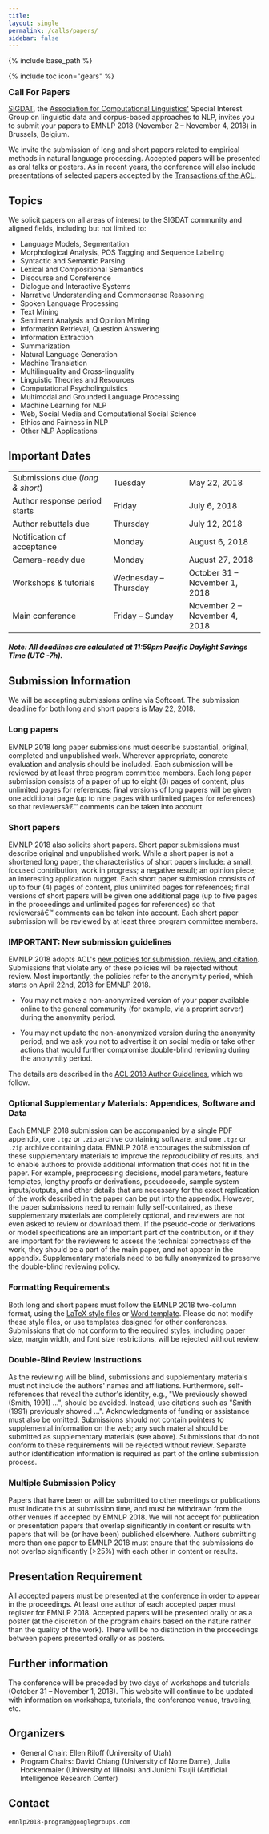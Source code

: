 ```yaml
---
title: 
layout: single
permalink: /calls/papers/
sidebar: false
---
```

{% include base_path %}

{% include toc icon="gears" %}

<span style="font-weight: bolder;font-size: larger;">Call For Papers</span>

[SIGDAT](http://sigdat.org), the [Association for Computational Linguistics'](http://www.aclweb.org) Special Interest Group on linguistic data and corpus-based approaches to NLP, invites you to submit your papers to EMNLP 2018 (November 2 &ndash; November 4, 2018) in Brussels, Belgium.

We invite the submission of long and short papers related to empirical methods in natural language processing. Accepted papers will be presented as oral talks or posters. As in recent years, the conference will also include presentations of selected papers accepted by the [Transactions of the ACL](http://www.transacl.org).

## Topics
We solicit papers on all areas of interest to the SIGDAT community and aligned fields, including but not limited to:

- Language Models, Segmentation 
- Morphological Analysis, POS Tagging and Sequence Labeling
- Syntactic and Semantic Parsing
- Lexical and Compositional Semantics
- Discourse and Coreference
- Dialogue and Interactive Systems
- Narrative Understanding and Commonsense Reasoning
- Spoken Language Processing
- Text Mining
- Sentiment Analysis and Opinion Mining
- Information Retrieval, Question Answering
- Information Extraction
- Summarization
- Natural Language Generation
- Machine Translation
- Multilinguality and Cross-linguality
- Linguistic Theories and Resources
- Computational Psycholinguistics
- Multimodal and Grounded Language Processing 
- Machine Learning for NLP
- Web, Social Media and Computational Social Science
- Ethics and Fairness in NLP
- Other NLP Applications

## Important Dates

<table>
    <tbody>
        <tr>
            <td style="width: 40%;">Submissions due (<i>long &amp; short</i>)</td>
            <td style="width: 30%;">Tuesday</td>
            <td>May 22, 2018</td>
        </tr>
        <tr>
            <td>Author response period starts</td>
            <td>Friday</td>
            <td>July 6, 2018</td>
        </tr>
        <tr>
            <td>Author rebuttals due</td>
            <td>Thursday</td>
            <td>July 12, 2018</td>
        </tr>
        <tr>
            <td>Notification of acceptance</td>
            <td>Monday</td>
            <td>August 6, 2018</td>
        </tr>
        <tr>
          <td>Camera-ready due</td>
          <td>Monday</td>
          <td>August 27, 2018</td>
        </tr>
        <tr>
            <td style="width: 40%;">Workshops &amp; tutorials</td>
            <td style="width: 30%;">Wednesday &ndash; Thursday</td>
            <td>October 31 &ndash; November 1, 2018</td>
        </tr>
        <tr>
            <td>Main conference</td>
            <td>Friday &ndash; Sunday</td>
            <td>November 2 &ndash; November 4, 2018</td>
        </tr>        
    </tbody>
</table>
<h5>Note: All deadlines are calculated at 11:59pm Pacific Daylight Savings Time (UTC -7h).</h5>

## Submission Information
We will be accepting submissions online via Softconf.  The submission deadline for both long and short papers is May 22, 2018.

### Long papers
EMNLP 2018 long paper submissions must describe substantial, original, completed and unpublished work. Wherever appropriate, concrete evaluation and analysis should be included. Each submission will be reviewed by at least three program committee members. Each long paper submission consists of a paper of up to eight (8) pages of content, plus unlimited pages for references; final versions of long papers will be given one additional page (up to nine pages with unlimited pages for references) so that reviewersâ€™ comments can be taken into account.

### Short papers
EMNLP 2018 also solicits short papers. Short paper submissions must describe original and unpublished work. While a short paper is not a shortened long paper, the characteristics of short papers include: a small, focused contribution; work in progress; a negative result; an opinion piece; an interesting application nugget. Each short paper submission consists of up to four (4) pages of content, plus unlimited pages for references; final versions of short papers will be given one additional page (up to five pages in the proceedings and unlimited pages for references) so that reviewersâ€™ comments can be taken into account. Each short paper submission will be reviewed by at least three program committee members.

### IMPORTANT: New submission guidelines
EMNLP 2018 adopts ACL's [new policies for submission, review, and citation](https://www.aclweb.org/portal/content/new-policies-submission-review-and-citation). Submissions that violate any of these policies will be rejected without review. Most importantly, the policies refer to the anonymity period, which starts on April 22nd, 2018 for EMNLP 2018.

- You may not make a non-anonymized version of your paper available online to the general community (for example, via a preprint server) during the anonymity period.

- You may not update the non-anonymized version during the anonymity period, and we ask you not to advertise it on social media or take other actions that would further compromise double-blind reviewing during the anonymity period.

The details are described in the [ACL 2018 Author Guidelines](http://acl2018.org/call-for-papers/#acl-author-guidelines), which we follow. 

### Optional Supplementary Materials: Appendices, Software and Data
Each EMNLP 2018 submission can be accompanied by a single PDF appendix, one `.tgz` or `.zip` archive containing software, and one `.tgz` or `.zip` archive containing data. EMNLP 2018 encourages the submission of these supplementary materials to improve the reproducibility of results, and to enable authors to provide additional information that does not fit in the paper. For example, preprocessing decisions, model parameters, feature templates, lengthy proofs or derivations, pseudocode, sample system inputs/outputs, and other details that are necessary for the exact replication of the work described in the paper can be put into the appendix. However, the paper submissions need to remain fully self-contained, as these supplementary materials are completely optional, and reviewers are not even asked to review or download them. If the pseudo-code or derivations or model specifications are an important part of the contribution, or if they are important for the reviewers to assess the technical correctness of the work, they should be a part of the main paper, and not appear in the appendix. Supplementary materials need to be fully anonymized to preserve the double-blind reviewing policy.

### Formatting Requirements
Both long and short papers must follow the EMNLP 2018 two-column format, using the [LaTeX style files](/downloads/emnlp18-latex.zip) or [Word template](/downloads/emnlp18-word.zip). Please do not modify these style files, or use templates designed for other conferences. Submissions that do not conform to the required styles, including paper size, margin width, and font size restrictions, will be rejected without review.

### Double-Blind Review Instructions
As the reviewing will be blind, submissions and supplementary materials must not include the authors' names and affiliations. Furthermore, self-references that reveal the author's identity, e.g., "We previously showed (Smith, 1991) ...", should be avoided. Instead, use citations such as "Smith (1991) previously showed ...". Acknowledgments of funding or assistance must also be omitted. Submissions should not contain pointers to supplemental information on the web; any such material should be submitted as supplementary materials (see above). Submissions that do not conform to these requirements will be rejected without review. Separate author identification information is required as part of the online submission process.

### Multiple Submission Policy
Papers that have been or will be submitted to other meetings or publications must indicate this at submission time, and must be withdrawn from the other venues if accepted by EMNLP 2018. We will not accept for publication or presentation papers that overlap significantly in content or results with papers that will be (or have been) published elsewhere. Authors submitting more than one paper to EMNLP 2018 must ensure that the submissions do not overlap significantly (>25%) with each other in content or results.

## Presentation Requirement
All accepted papers must be presented at the conference in order to appear in the proceedings. At least one author of each accepted paper must register for EMNLP 2018. Accepted papers will be presented orally or as a poster (at the discretion of the program chairs based on the nature rather than the quality of the work). There will be no distinction in the proceedings between papers presented orally or as posters.

## Further information
The conference will be preceded by two days of workshops and tutorials (October 31 &ndash; November 1, 2018). This website will continue to be updated with information on workshops, tutorials, the conference venue, traveling, etc.

## Organizers
- General Chair:
      Ellen Riloff (University of Utah)  
- Program Chairs:
      David Chiang (University of Notre Dame), 
      Julia Hockenmaier (University of Illinois) and
      Junichi Tsujii (Artificial Intelligence Research Center) 

## Contact
    emnlp2018-program@googlegroups.com 
